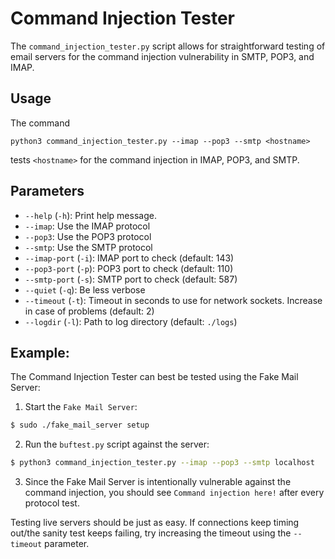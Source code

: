 # Command Injection Tester

The `command_injection_tester.py` script allows for straightforward testing of email servers for the command injection vulnerability in SMTP, POP3, and IMAP. 

## Usage

The command

`python3 command_injection_tester.py --imap --pop3 --smtp <hostname>`

tests `<hostname>` for the command injection in IMAP, POP3, and SMTP.

## Parameters

* `--help` (`-h`): Print help message.
* `--imap`: Use the IMAP protocol
* `--pop3`: Use the POP3 protocol
* `--smtp`: Use the SMTP protocol
* `--imap-port` (`-i`): IMAP port to check (default: 143)
* `--pop3-port` (`-p`): POP3 port to check (default: 110)
* `--smtp-port` (`-s`): SMTP port to check (default: 587)
* `--quiet` (`-q`): Be less verbose
* `--timeout` (`-t`): Timeout in seconds to use for network sockets. Increase in case of problems (default: 2)
* `--logdir` (`-l`): Path to log directory (default: `./logs`)

## Example:

The Command Injection Tester can best be tested using the Fake Mail Server:

1. Start the `Fake Mail Server`:

```sh
$ sudo ./fake_mail_server setup
```

2. Run the `buftest.py` script against the server:

```sh
$ python3 command_injection_tester.py --imap --pop3 --smtp localhost
```

3. Since the Fake Mail Server is intentionally vulnerable against the command injection, you should see `Command injection here!` after every protocol test.

Testing live servers should be just as easy. If connections keep timing out/the sanity test keeps failing, try increasing the timeout using the `--timeout` parameter.